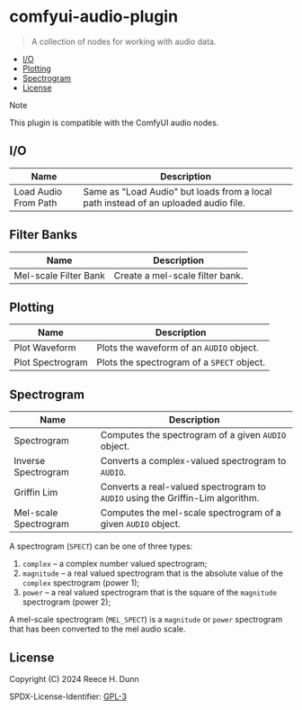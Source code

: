 # comfyui-audio-plugin
> A collection of nodes for working with audio data.

- [I/O](#io)
- [Plotting](#plotting)
- [Spectrogram](#spectrogram)
- [License](#license)

> [!NOTE]
>
> This plugin is compatible with the ComfyUI audio nodes.

## I/O

| Name                 | Description                                                                         |
|----------------------|-------------------------------------------------------------------------------------|
| Load Audio From Path | Same as "Load Audio" but loads from a local path instead of an uploaded audio file. |

## Filter Banks

| Name                  | Description                     |
|-----------------------|---------------------------------|
| Mel-scale Filter Bank | Create a mel-scale filter bank. |

## Plotting

| Name             | Description                                |
|------------------|--------------------------------------------|
| Plot Waveform    | Plots the waveform of an `AUDIO` object.   |
| Plot Spectrogram | Plots the spectrogram of a `SPECT` object. |

## Spectrogram

| Name                  | Description                                                                    |
|-----------------------|--------------------------------------------------------------------------------|
| Spectrogram           | Computes the spectrogram of a given `AUDIO` object.                            |
| Inverse Spectrogram   | Converts a complex-valued spectrogram to `AUDIO`.                              |
| Griffin Lim           | Converts a real-valued spectrogram to `AUDIO` using the Griffin-Lim algorithm. |
| Mel-scale Spectrogram | Computes the mel-scale spectrogram of a given `AUDIO` object.                  |

A spectrogram (`SPECT`) can be one of three types:
1. `complex` &ndash; a complex number valued spectrogram;
2. `magnitude` &ndash; a real valued spectrogram that is the absolute value of the `complex` spectrogram (power 1);
3. `power` &ndash; a real valued spectrogram that is the square of the `magnitude` spectrogram (power 2);

A mel-scale spectrogram (`MEL_SPECT`) is a `magnitude` or `power` spectrogram that has been converted
to the mel audio scale.

## License
Copyright (C) 2024 Reece H. Dunn

SPDX-License-Identifier: [GPL-3](LICENSE)

